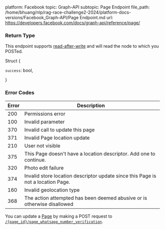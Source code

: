 platform: Facebook
topic: Graph-API
subtopic: Page Endpoint
file_path: /home/bhuang/nlp/rag-race-challenge2-2024/platform-docs-versions/Facebook_Graph-API/Page Endpoint.md
url: https://developers.facebook.com/docs/graph-api/reference/page/

### Return Type

This endpoint supports [read-after-write](https://developers.facebook.com/docs/graph-api/advanced/#read-after-write) and will read the node to which you POSTed.

Struct {

`success`: bool,

}

### Error Codes

| Error | Description |
| --- | --- |
| 200 | Permissions error |
| 100 | Invalid parameter |
| 370 | Invalid call to update this page |
| 371 | Invalid Page location update |
| 210 | User not visible |
| 375 | This Page doesn't have a location descriptor. Add one to continue. |
| 320 | Photo edit failure |
| 374 | Invalid store location descriptor update since this Page is not a location Page. |
| 160 | Invalid geolocation type |
| 368 | The action attempted has been deemed abusive or is otherwise disallowed |

You can update a [Page](https://developers.facebook.com/docs/graph-api/reference/page/) by making a POST request to [`/{page_id}/page_whatsapp_number_verification`](https://developers.facebook.com/docs/graph-api/reference/page/page_whatsapp_number_verification/).